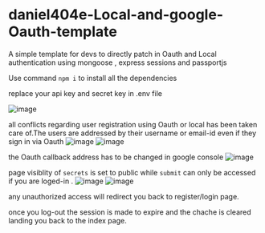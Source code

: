 # daniel404e-Local-and-google-Oauth-template
A simple template for devs to directly patch in Oauth and Local authentication using mongoose , express sessions and passportjs

Use command `npm i` to install all the dependencies 


replace your api key and secret key in .env file







![image](https://user-images.githubusercontent.com/83254980/171171104-9c719d8c-1a96-4a4d-aac4-c05d207ad3c3.png)


all conflicts regarding user registration using Oauth or local  has been taken care of.The users are addressed by their username or email-id even if they sign in via Oauth
![image](https://user-images.githubusercontent.com/83254980/171171616-35d9b565-bbd8-4063-9474-26d880101f16.png)
![image](https://user-images.githubusercontent.com/83254980/171173000-273345b2-e2c0-4b27-8bd3-243885eb8d99.png)



the Oauth callback address has to be changed in  google console
![image](https://user-images.githubusercontent.com/83254980/171172095-50592be3-1f50-4dcc-9abf-f9a22c009e30.png)



page visiblity of `secrets` is set to public while `submit` can only be accessed if you are loged-in .
![image](https://user-images.githubusercontent.com/83254980/171172513-bcd23be5-9e62-464c-aa71-b2e2c7508c9e.png)
![image](https://user-images.githubusercontent.com/83254980/171172851-850fa3dc-0948-47e1-980f-c54a4a4c7777.png)


any unauthorized access will redirect you back to register/login page.

once you log-out the session is made to expire and the chache is cleared landing you back to the index page.

